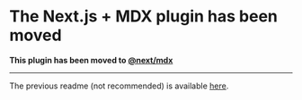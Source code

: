 # The Next.js + MDX plugin has been moved

**This plugin has been moved to [@next/mdx](https://github.com/zeit/next.js/tree/canary/packages/next-mdx)**

---

The previous readme (not recommended) is available [here](https://github.com/zeit/next-plugins/tree/139d283/packages/next-mdx).
